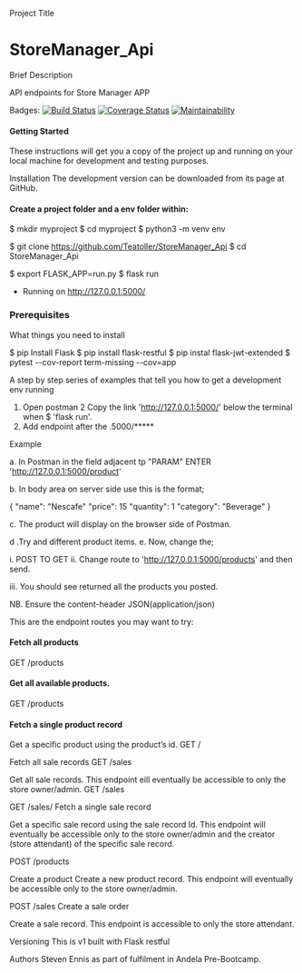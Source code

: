 Project Title
# StoreManager_Api
Brief Description

API endpoints for Store Manager APP

Badges:
[![Build Status](https://travis-ci.org/Teatoller/StoreManager_Api.svg?branch=ft-Add-login-Authentification-161336680)](https://travis-ci.org/Teatoller/StoreManager_Api) [![Coverage Status](https://coveralls.io/repos/github/Teatoller/StoreManager_Api/badge.svg?branch=ft-Add-login-Authentification-161336680)](https://coveralls.io/github/Teatoller/StoreManager_Api?branch=ft-Add-login-Authentification-161336680) [![Maintainability](https://api.codeclimate.com/v1/badges/4f1085444fc1a8c3122e/maintainability)](https://codeclimate.com/github/Teatoller/StoreManager_Api/maintainability)
#### Getting Started
These instructions will get you a copy of the project up and running on your local machine for development and testing purposes. 

Installation
The development version can be downloaded from its page at GitHub.

#### Create a project folder and a env folder within:

$ mkdir myproject
$ cd myproject
$ python3 -m venv env

$ git clone https://github.com/Teatoller/StoreManager_Api
$ cd StoreManager_Api

$ export FLASK_APP=run.py
$ flask run

* Running on http://127.0.0.1:5000/

### Prerequisites
What things you need to install

$ pip Install Flask
$ pip install flask-restful
$ pip instal flask-jwt-extended
$ pytest --cov-report term-missing --cov=app

A step by step series of examples that tell you how to get a development env running

1. Open postman
2  Copy the link 'http://127.0.0.1:5000/' below the terminal when $ 'flask run'.
3. Add endpoint after the .5000/*****

Example 

a. In Postman in the field adjacent tp "PARAM" ENTER 'http://127.0.0.1:5000/product'

b. In body area on server side use this is the format;

{
	"name": "Nescafe"
	"price": 15
	"quantity": 1
	"category": "Beverage"
}

c. The product will display on the browser side of Postman.

d .Try and different product items.
e. Now, change the;

i. POST TO GET 
ii. Change route to 'http://127.0.0.1:5000/products' and then send. 

iii. You should see returned all the products you posted.

NB. Ensure the content-header JSON(application/json)

This are the endpoint routes you may want to try:

#### Fetch all products
GET /products

#### Get all available products.
GET /products

#### Fetch a single product record
Get a specific product using the product’s id.
GET /<productId>

Fetch all sale records
GET /sales

Get all sale records. This endpoint eill eventually be accessible to only the store owner/admin.
GET /sales

GET /sales/<saleId>
Fetch a single sale record

Get a specific sale record using the sale record Id. This endpoint will eventually be accessible only to the store owner/admin and the creator (store attendant) of the specific sale record.

POST /products

Create a product
Create a new product record. This endpoint will eventually be accessible only to the store owner/admin.

POST /sales
Create a sale order

Create a sale record. This endpoint is accessible to only the store attendant.

Versioning
This is v1 built with Flask restful

Authors
Steven Ennis as part of fulfilment in Andela Pre-Bootcamp.
